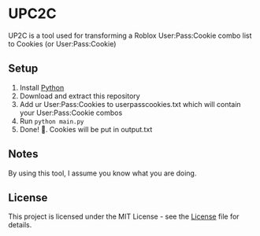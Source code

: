# UPC2C
UP2C is a tool used for transforming a Roblox User:Pass:Cookie combo list to Cookies (or User:Pass:Cookie)  

## Setup
  1. Install [Python](https://www.python.org/)
  2. Download and extract this repository
  3. Add ur User:Pass:Cookies to userpasscookies.txt which will contain your User:Pass:Cookie combos
  4. Run `python main.py`
  5. Done! :tada:. Cookies will be put in output.txt
## Notes
By using this tool, I assume you know what you are doing.

## License

This project is licensed under the MIT License - see the [License](https://github.com/BearrXW/UPC2C/blob/main/LICENSE) file for details.
